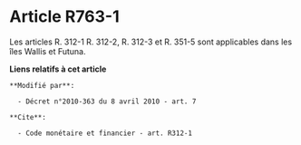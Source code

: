 # Article R763-1

Les articles R. 312-1 R. 312-2, R. 312-3 et R. 351-5 sont applicables dans les îles Wallis et Futuna.

**Liens relatifs à cet article**

	**Modifié par**:

	  - Décret n°2010-363 du 8 avril 2010 - art. 7

	**Cite**:

	  - Code monétaire et financier - art. R312-1
